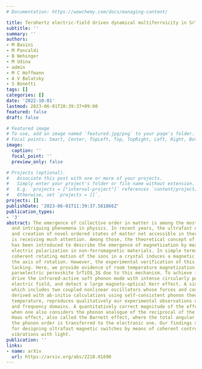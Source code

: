 ```yaml
---
# Documentation: https://wowchemy.com/docs/managing-content/

title: Terahertz electric-field driven dynamical multiferroicity in SrTiO$_3$
subtitle: ''
summary: ''
authors:
- M Basini
- M Pancaldi
- B Wehinger
- M Udina
- admin
- M C Hoffmann
- A V Balatsky
- S Bonetti
tags: []
categories: []
date: '2022-10-01'
lastmod: 2023-06-01T20:39:37+09:00
featured: false
draft: false

# Featured image
# To use, add an image named `featured.jpg/png` to your page's folder.
# Focal points: Smart, Center, TopLeft, Top, TopRight, Left, Right, BottomLeft, Bottom, BottomRight.
image:
  caption: ''
  focal_point: ''
  preview_only: false

# Projects (optional).
#   Associate this post with one or more of your projects.
#   Simply enter your project's folder or file name without extension.
#   E.g. `projects = ["internal-project"]` references `content/project/deep-learning/index.md`.
#   Otherwise, set `projects = []`.
projects: []
publishDate: '2023-06-01T11:39:37.581866Z'
publication_types:
- '3'
abstract: The emergence of collective order in matter is among the most fundamental
  and intriguing phenomena in physics. In recent years, the ultrafast dynamical control
  and creation of novel ordered states of matter not accessible in thermodynamic equilibrium
  is receiving much attention. Among those, the theoretical concept of dynamical multiferroicity
  has been introduced to describe the emergence of magnetization by means of a time-dependent
  electric polarization in non-ferromagnetic materials. In simple terms, a large amplitude
  coherent rotating motion of the ions in a crystal induces a magnetic moment along
  the axis of rotation. However, the experimental verification of this effect is still
  lacking. Here, we provide evidence of room temperature magnetization in the archetypal
  paraelectric perovskite SrTiO$_3$ due to this mechanism. To achieve it, we resonantly
  drive the infrared-active soft phonon mode with intense circularly polarized terahertz
  electric field, and detect a large magneto-optical Kerr effect. A simple model,
  which includes two coupled nonlinear oscillators whose forces and couplings are
  derived with ab-initio calculations using self-consistent phonon theory at a finite
  temperature, reproduces qualitatively our experimental observations on the temporal
  and frequency domains. A quantitatively correct magnitude of the effect is obtained
  when one also considers the phonon analogue of the reciprocal of the Einsten - de
  Haas effect, also called the Barnett effect, where the total angular momentum from
  the phonon order is transferred to the electronic one. Our findings show a new path
  for designing ultrafast magnetic switches by means of coherent control of lattice
  vibrations with light.
publication: ''
links:
- name: arXiv
  url: https://arxiv.org/abs/2210.01690
---
```

